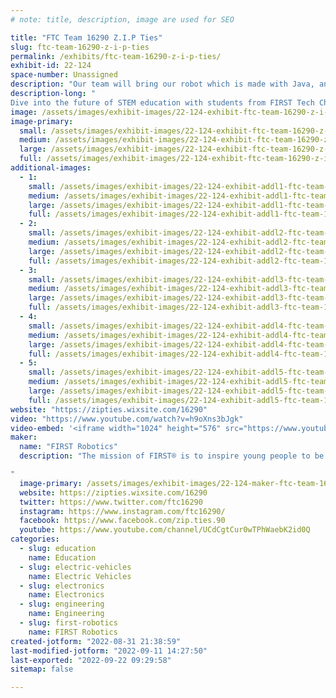 ```yaml
---
# note: title, description, image are used for SEO

title: "FTC Team 16290 Z.I.P Ties"
slug: ftc-team-16290-z-i-p-ties
permalink: /exhibits/ftc-team-16290-z-i-p-ties/
exhibit-id: 22-124
space-number: Unassigned
description: "Our team will bring our robot which is made with Java, and a version of our robot made with CAD."
description-long: "	
Dive into the future of STEM education with students from FIRST Tech Challenge Team Z.I.P. Ties by experiencing a custom-designed robot that embodies this year&#039;s First Tech Challenge 2022-2023 season. Learn about what goes on to make such a unique robot. Individuals can learn about Java Coding, Computer-Aided Designing in SOLIDWORKS, and engineering a robot built by a group of middle and high school students. Individuals will have a chance to drive our robot using Logitech F310 controllers. "
image: /assets/images/exhibit-images/22-124-exhibit-ftc-team-16290-z-i-p-ties-maker-faire-robot-large.jpeg
image-primary: 
  small: /assets/images/exhibit-images/22-124-exhibit-ftc-team-16290-z-i-p-ties-maker-faire-robot-small.jpeg
  medium: /assets/images/exhibit-images/22-124-exhibit-ftc-team-16290-z-i-p-ties-maker-faire-robot-medium.jpeg
  large: /assets/images/exhibit-images/22-124-exhibit-ftc-team-16290-z-i-p-ties-maker-faire-robot-large.jpeg
  full: /assets/images/exhibit-images/22-124-exhibit-ftc-team-16290-z-i-p-ties-maker-faire-robot-full.jpeg
additional-images: 
  - 1:
    small: /assets/images/exhibit-images/22-124-exhibit-addl1-ftc-team-16290-z-i-p-ties-20220206-085559-small.jpg
    medium: /assets/images/exhibit-images/22-124-exhibit-addl1-ftc-team-16290-z-i-p-ties-20220206-085559-medium.jpg
    large: /assets/images/exhibit-images/22-124-exhibit-addl1-ftc-team-16290-z-i-p-ties-20220206-085559-large.jpg
    full: /assets/images/exhibit-images/22-124-exhibit-addl1-ftc-team-16290-z-i-p-ties-20220206-085559-full.jpg
  - 2:
    small: /assets/images/exhibit-images/22-124-exhibit-addl2-ftc-team-16290-z-i-p-ties-20220220-105520-small.jpg
    medium: /assets/images/exhibit-images/22-124-exhibit-addl2-ftc-team-16290-z-i-p-ties-20220220-105520-medium.jpg
    large: /assets/images/exhibit-images/22-124-exhibit-addl2-ftc-team-16290-z-i-p-ties-20220220-105520-large.jpg
    full: /assets/images/exhibit-images/22-124-exhibit-addl2-ftc-team-16290-z-i-p-ties-20220220-105520-full.jpg
  - 3:
    small: /assets/images/exhibit-images/22-124-exhibit-addl3-ftc-team-16290-z-i-p-ties-img-0182-small.jpg
    medium: /assets/images/exhibit-images/22-124-exhibit-addl3-ftc-team-16290-z-i-p-ties-img-0182-medium.jpg
    large: /assets/images/exhibit-images/22-124-exhibit-addl3-ftc-team-16290-z-i-p-ties-img-0182-large.jpg
    full: /assets/images/exhibit-images/22-124-exhibit-addl3-ftc-team-16290-z-i-p-ties-img-0182-full.jpg
  - 4:
    small: /assets/images/exhibit-images/22-124-exhibit-addl4-ftc-team-16290-z-i-p-ties-img-8152-small.jpg
    medium: /assets/images/exhibit-images/22-124-exhibit-addl4-ftc-team-16290-z-i-p-ties-img-8152-medium.jpg
    large: /assets/images/exhibit-images/22-124-exhibit-addl4-ftc-team-16290-z-i-p-ties-img-8152-large.jpg
    full: /assets/images/exhibit-images/22-124-exhibit-addl4-ftc-team-16290-z-i-p-ties-img-8152-full.jpg
  - 5:
    small: /assets/images/exhibit-images/22-124-exhibit-addl5-ftc-team-16290-z-i-p-ties-img-8152-3041-small.jpg
    medium: /assets/images/exhibit-images/22-124-exhibit-addl5-ftc-team-16290-z-i-p-ties-img-8152-3041-medium.jpg
    large: /assets/images/exhibit-images/22-124-exhibit-addl5-ftc-team-16290-z-i-p-ties-img-8152-3041-large.jpg
    full: /assets/images/exhibit-images/22-124-exhibit-addl5-ftc-team-16290-z-i-p-ties-img-8152-3041-full.jpg
website: "https://zipties.wixsite.com/16290"
video: "https://www.youtube.com/watch?v=h9oXns3bJgk"
video-embed: '<iframe width="1024" height="576" src="https://www.youtube.com/embed/h9oXns3bJgk?feature=oembed" frameborder="0" allow="accelerometer; autoplay; clipboard-write; encrypted-media; gyroscope; picture-in-picture" allowfullscreen title="Z.I.P Ties Freight Frenzy League Meet 1 131 Point Match"></iframe>'
maker: 
  name: "FIRST Robotics"
  description: "The mission of FIRST® is to inspire young people to be science and technology leaders and innovators, by engaging them in exciting mentor-based programs that build science, engineering, and technology skills, inspire innovation, and that foster well-rounded life capabilities including self-confidence, communication, and leadership.

"
  image-primary: /assets/images/exhibit-images/22-124-maker-ftc-team-16290-z-i-p-ties-team-logo-2-1-medium.png
  website: https://zipties.wixsite.com/16290
  twitter: https://www.twitter.com/ftc16290
  instagram: https://www.instagram.com/ftc16290/
  facebook: https://www.facebook.com/zip.ties.90
  youtube: https://www.youtube.com/channel/UCdCgtCur0wTPhWaebK2id0Q
categories: 
  - slug: education
    name: Education
  - slug: electric-vehicles
    name: Electric Vehicles
  - slug: electronics
    name: Electronics
  - slug: engineering
    name: Engineering
  - slug: first-robotics
    name: FIRST Robotics
created-jotform: "2022-08-31 21:38:59"
last-modified-jotform: "2022-09-11 14:27:50"
last-exported: "2022-09-22 09:29:58"
sitemap: false

---
```

